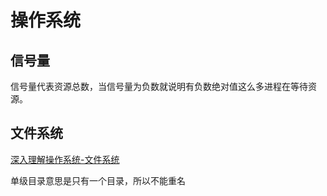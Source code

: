 # 操作系统

## 信号量

信号量代表资源总数，当信号量为负数就说明有负数绝对值这么多进程在等待资源。

## 文件系统

[深入理解操作系统-文件系统](https://blog.csdn.net/weixin_43557093/article/details/103107061)

单级目录意思是只有一个目录，所以不能重名
